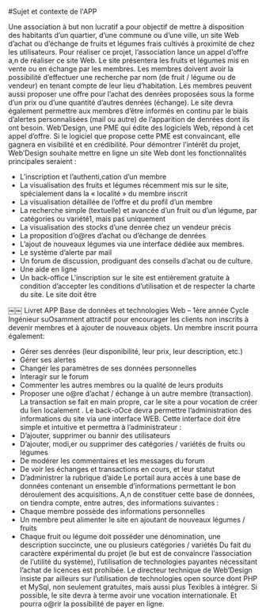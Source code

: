 #Sujet et contexte de l'APP

Une association à but non lucratif a pour objectif de mettre à disposition des habitants d’un quartier, d’une commune ou d’une ville, un site Web d’achat ou d’échange de fruits et légumes frais cultivés à proximité de chez les utilisateurs.
Pour réaliser ce projet, l’association lance un appel d’offre a,n de réaliser ce site Web. Le site présentera les fruits et légumes mis en vente ou en échange par les membres. Les membres doivent avoir la possibilité d’effectuer une recherche par nom (de fruit / légume ou de vendeur) en tenant compte de leur lieu d’habitation. Les membres peuvent aussi proposer une offre pour l’achat des denrées proposées sous la forme d’un prix ou d’une quantité d’autres denrées (échange). Le site devra également permettre aux membres d’être informés en continu par le biais d’alertes personnalisées (mail ou autre) de l’apparition de denrées dont ils ont besoin.
Web’Design, une PME qui édite des logiciels Web, répond à cet appel d’offre. Si le logiciel que propose cette PME est convaincant, elle gagnera en visibilité et en crédibilité.
Pour démontrer l’intérêt du projet, Web’Design souhaite mettre en ligne un site Web dont les fonctionnalités principales seraient :
- L’inscription et l’authenti,cation d’un membre
- La visualisation des fruits et légumes récemment mis sur le site,
spécialement dans la « localité » du membre inscrit
- La visualisation détaillée de l’offre et du profil d’un membre
- La recherche simple (textuelle) et avancée d’un fruit ou d’un légume, par
catégories ou variété1, mais pas uniquement
- La visualisation des stocks d’une denrée chez un vendeur précis
- La proposition d’o@res d’achat ou d’échange de denrées
- L’ajout de nouveaux légumes via une interface dédiée aux membres.
- Le système d’alerte par mail
- Un forum de discussion, prodiguant des conseils d’achat ou de culture.
- Une aide en ligne
- Un back-office
L'inscription sur le site est entièrement gratuite à condition d’accepter les conditions d’utilisation et de respecter la charte du site. Le site doit être

￼￼
Livret APP Base de données et technologies Web – 1ère année Cycle Ingénieur
suOsamment attractif pour encourager les clients non inscrits à devenir membres et à ajouter de nouveaux objets.
Un membre inscrit pourra également:
- Gérer ses denrées (leur disponibilité, leur prix, leur description, etc.)
- Gérer ses alertes
- Changer les paramètres de ses données personnelles
- Interagir sur le forum
- Commenter les autres membres ou la qualité de leurs produits
- Proposer une o@re d’achat / échange à un autre membre (transaction). La transaction se fait en main propre, car le site a pour vocation de créer
du lien localement .
Le back-oOce devra permettre l’administration des informations du site via une interface WEB. Cette interface doit être simple et intuitive et permettra à l’administrateur :
- D’ajouter, supprimer ou bannir des utilisateurs
- D’ajouter, modi,er ou supprimer des catégories / variétés de fruits ou
légumes
- De modérer les commentaires et les messages du forum
- De voir les échanges et transactions en cours, et leur statut
- D’administrer la rubrique d’aide
Le portail aura accès à une base de données contenant un ensemble d’informations permettant le bon déroulement des acquisitions. A,n de constituer cette base de données, on tiendra compte, entre autres, des informations suivantes :
- Chaque membre possède des informations personnelles
- Un membre peut alimenter le site en ajoutant de nouveaux légumes /
fruits
- Chaque fruit ou légume doit posséder une dénomination, une description
succincte, une ou plusieurs catégories / variétés
Du fait du caractère expérimental du projet (le but est de convaincre l’association de l’utilité du système), l’utilisation de technologies payantes nécessitant l’achat de licences est prohibée. Le directeur technique de Web’Design insiste par ailleurs sur l’utilisation de technologies open source dont PHP et MySql, non seulement gratuites, mais aussi plus Texibles à intégrer.
Si possible, le site devra à terme avoir une vocation internationale. Et pourra o@rir la possibilité de payer en ligne.
